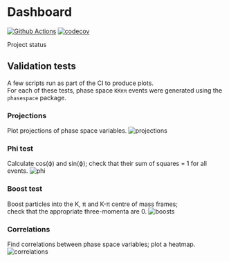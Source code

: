 # Dashboard
[![Github Actions](https://github.com/richard-lane/fourbody/workflows/CI/badge.svg)](https://github.com/richard-lane/fourbody/actions)
[![codecov](https://codecov.io/gh/richard-lane/fourbody/branch/main/graph/badge.svg?token=BCP1DP2V3L)](https://codecov.io/gh/richard-lane/fourbody)

Project status

## Validation tests
A few scripts run as part of the CI to produce plots.  
For each of these tests, phase space `KKππ` events were generated using the `phasespace` package.  

### Projections
Plot projections of phase space variables.
![projections](/../validation_plots/helicity_phsp.png)

### Phi test
Calculate cos(ϕ) and sin(ϕ); check that their sum of squares = 1 for all events.
![phi](/../validation_plots/sin_cos.png)

### Boost test
Boost particles into the K, π and K-π centre of mass frames;  
check that the appropriate three-momenta are 0.
![boosts](/../validation_plots/boosts.png)

### Correlations
Find correlations between phase space variables; plot a heatmap.
![correlations](/../validation_plots/correlations.png)

